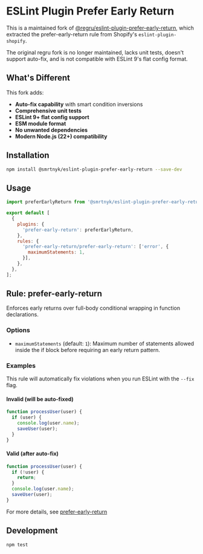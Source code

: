 # ESLint Plugin Prefer Early Return

This is a maintained fork of [@regru/eslint-plugin-prefer-early-return](https://github.com/regru/eslint-plugin-prefer-early-return), which extracted the prefer-early-return rule from Shopify's `eslint-plugin-shopify`.

The original regru fork is no longer maintained, lacks unit tests, doesn't support auto-fix, and is not compatible with ESLint 9's flat config format.

## What's Different

This fork adds:

- **Auto-fix capability** with smart condition inversions
- **Comprehensive unit tests**
- **ESLint 9+ flat config support**
- **ESM module format**
- **No unwanted dependencies**
- **Modern Node.js (22+) compatibility**

## Installation

```bash
npm install @smrtnyk/eslint-plugin-prefer-early-return --save-dev
```

## Usage

```js
import preferEarlyReturn from '@smrtnyk/eslint-plugin-prefer-early-return';

export default [
  {
    plugins: {
      'prefer-early-return': preferEarlyReturn,
    },
    rules: {
      'prefer-early-return/prefer-early-return': ['error', {
        maximumStatements: 1,
      }],
    },
  },
];
```

## Rule: prefer-early-return

Enforces early returns over full-body conditional wrapping in function declarations.

### Options

- `maximumStatements` (default: `1`): Maximum number of statements allowed inside the if block before requiring an early return pattern.

### Examples

This rule will automatically fix violations when you run ESLint with the `--fix` flag.

#### Invalid (will be auto-fixed)

```js
function processUser(user) {
  if (user) {
    console.log(user.name);
    saveUser(user);
  }
}
```

#### Valid (after auto-fix)

```js
function processUser(user) {
  if (!user) {
    return;
  }
  console.log(user.name);
  saveUser(user);
}
```

For more details, see [prefer-early-return](docs/rules/prefer-early-return.md)

## Development

```bash
npm test
```
